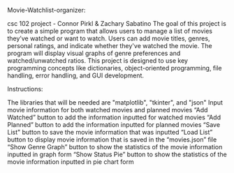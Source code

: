Movie-Watchlist-organizer:

csc 102 project - Connor Pirkl & Zachary Sabatino The goal of this project is to create a simple program that allows users to manage a list of movies they’ve watched or want to watch. Users can add movie titles, genres, personal ratings, and indicate whether they've watched the movie. The program will display visual graphs of genre preferences and watched/unwatched ratios. This project is designed to use key programming concepts like dictionaries, object-oriented programming, file handling, error handling, and GUI development.

Instructions:

The libraries that will be needed are "matplotlib", "tkinter", and "json"
Input movie information for both watched movies and planned movies
“Add Watched” button to add the information inputted for watched movies
“Add Planned” button to add the information inputted for planned movies
“Save List" button to save the movie information that was inputted
“Load List” button to display movie information that is saved in the “movies.json” file
“Show Genre Graph” button to show the statistics of the movie information inputted in graph form
“Show Status Pie” button to show the statistics of the movie information inputted in pie chart form
